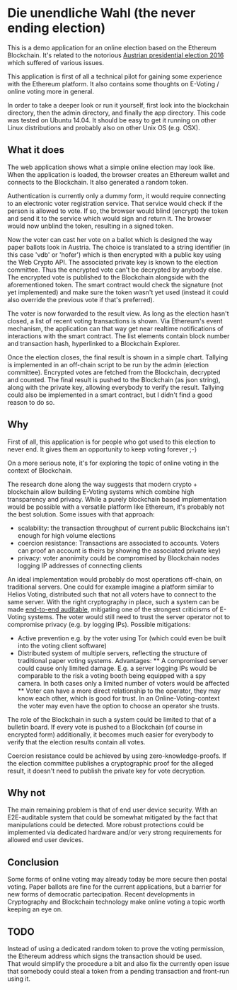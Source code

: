 # Die unendliche Wahl (the never ending election)

This is a demo application for an online election based on the Ethereum Blockchain.
It's related to the notorious [Austrian presidential election 2016](https://en.wikipedia.org/wiki/Austrian_presidential_election,_2016) which suffered of various issues.

This application is first of all a technical pilot for gaining some experience with the Ethereum platform.
It also contains some thoughts on E-Voting / online voting more in general.

In order to take a deeper look or run it yourself, first look into the blockchain directory, then the admin directory, and finally the app directory.
This code was tested on Ubuntu 14.04. It should be easy to get it running on other Linux distributions and probably also on other Unix OS (e.g. OSX).

## What it does

The web application shows what a simple online election may look like.
When the application is loaded, the browser creates an Ethereum wallet and connects to the Blockchain.
It also generated a random token.

Authentication is currently only a dummy form, it would require connecting to an electronic voter registration service.
That service would check if the person is allowed to vote. If so, the browser would blind (encrypt) the token and send it to the service which would sign and return it.
The browser would now unblind the token, resulting in a signed token.

Now the voter can cast her vote on a ballot which is designed the way paper ballots look in Austria.
The choice is translated to a string identifier (in this case 'vdb' or 'hofer') which is then encrypted with a public key using the Web Crypto API.
The associated private key is known to the election committee. Thus the encrypted vote can't be decrypted by anybody else.
The encrypted vote is published to the Blockchain alongside with the aforementioned token.
The smart contract would check the signature (not yet implemented) and make sure the token wasn't yet used (instead it could also override the previous vote if that's preferred).

The voter is now forwarded to the result view. As long as the election hasn't closed, a list of recent voting transactions is shown.
Via Ethereum's event mechanism, the application can that way get near realtime notifications of interactions with the smart contract.
The list elements contain block number and transaction hash, hyperlinked to a Blockchain Explorer.

Once the election closes, the final result is shown in a simple chart.
Tallying is implemented in an off-chain script to be run by the admin (election committee).
Encrypted votes are fetched from the Blockchain, decrypted and counted.
The final result is pushed to the Blockchain (as json string), along with the private key, allowing everybody to verify the result.
Tallying could also be implemented in a smart contract, but I didn't find a good reason to do so.

## Why

First of all, this application is for people who got used to this election to never end. It gives them an opportunity to keep voting forever ;-)

On a more serious note, it's for exploring the topic of online voting in the context of Blockchain.

The research done along the way suggests that modern crypto + blockchain allow building E-Voting systems which combine high transparency and privacy.
While a purely blockchain based implementation would be possible with a versatile platform like Ethereum, it's probably not the best solution.
Some issues with that approach:
* scalability: the transaction throughput of current public Blockchains isn't enough for high volume elections
* coercion resistance: Transactions are associated to accounts. Voters can proof an account is theirs by showing the associated private key)
* privacy: voter anonimity could be compromised by Blockchain nodes logging IP addresses of connecting clients

An ideal implementation would probably do most operations off-chain, on traditional servers.
One could for example imagine a platform similar to Helios Voting, distributed such that not all voters have to connect to the same server.
With the right cryptography in place, such a system can be made [end-to-end auditable](https://en.wikipedia.org/wiki/End-to-end_auditable_voting_systems),
mitigating one of the strongest criticisms of E-Voting systems.
The voter would still need to trust the server operator not to compromise privacy (e.g. by logging IPs). Possible mitigations:
* Active prevention e.g. by the voter using Tor (which could even be built into the voting client software)
* Distributed system of multiple servers, reflecting the structure of traditional paper voting systems. Advantages:
** A compromised server could cause only limited damage. E.g. a server logging IPs would be comparable to the risk a voting booth being equipped with a spy camera. In both cases only a limited number of voters would be affected
** Voter can have a more direct relationship to the operator, they may know each other, which is good for trust. In an Online-Voting-context the voter may even have the option to choose an operator she trusts.

The role of the Blockchain in such a system could be limited to that of a bulletin board.
If every vote is pushed to a Blockchain (of course in encrypted form) additionally, it becomes much easier for everybody to verify that the election results contain all votes.

Coercion resistance could be achieved by using zero-knowledge-proofs.
If the election committee publishes a cryptographic proof for the alleged result, it doesn't need to publish the private key for vote decryption.

## Why not

The main remaining problem is that of end user device security.
With an E2E-auditable system that could be somewhat mitigated by the fact that manipulations could be detected.
More robust protections could be implemented via dedicated hardware and/or very strong requirements for allowed end user devices.

## Conclusion

Some forms of online voting may already today be more secure then postal voting.
Paper ballots are fine for the current applications, but a barrier for new forms of democratic partecipation.
Recent developments in Cryptography and Blockchain technology make online voting a topic worth keeping an eye on.

## TODO

Instead of using a dedicated random token to prove the voting permission, the Ethereum address which signs the transaction should be used.   
That would simplify the procedure a bit and also fix the currently open issue that somebody could steal a token from a pending transaction and front-run using it.